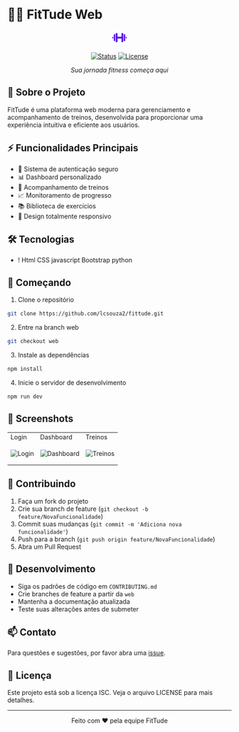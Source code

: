 # 🏋️‍♂️ FitTude Web

<div align="center">

![FitTude Logo](web/static/assets/img/favicon2.png)

[![Status](https://img.shields.io/badge/status-em%20desenvolvimento-green.svg)](https://github.com/lcsouza2/fittude)
[![License](https://img.shields.io/badge/license-ISC-blue.svg)](LICENSE)

*Sua jornada fitness começa aqui*

</div>

## 🎯 Sobre o Projeto

FitTude é uma plataforma web moderna para gerenciamento e acompanhamento de treinos, desenvolvida para proporcionar uma experiência intuitiva e eficiente aos usuários.

## ⚡ Funcionalidades Principais
- 🔐 Sistema de autenticação seguro
- 📊 Dashboard personalizado
- 💪 Acompanhamento de treinos
- 📈 Monitoramento de progresso
- 📚 Biblioteca de exercícios
- 📱 Design totalmente responsivo

## 🛠️ Tecnologias

- !
Html
CSS
javascript
Bootstrap
python

## 🚀 Começando

1. Clone o repositório
```bash
git clone https://github.com/lcsouza2/fittude.git
```

2. Entre na branch web
```bash
git checkout web
```

3. Instale as dependências
```bash
npm install
```

4. Inicie o servidor de desenvolvimento
```bash
npm run dev
```

## 📱 Screenshots

<div align="center">
<table>
<tr>
<td>Login</td>
<td>Dashboard</td>
<td>Treinos</td>
</tr>
<tr>
<td>

![Login](screenshots/login.png)

</td>
<td>

![Dashboard](screenshots/dashboard.png)

</td>
<td>

![Treinos](screenshots/treinos.png)

</td>
</tr>
</table>
</div>

## 🤝 Contribuindo

1. Faça um fork do projeto
2. Crie sua branch de feature (`git checkout -b feature/NovaFuncionalidade`)
3. Commit suas mudanças (`git commit -m 'Adiciona nova funcionalidade'`)
4. Push para a branch (`git push origin feature/NovaFuncionalidade`)
5. Abra um Pull Request

## 📝 Desenvolvimento

- Siga os padrões de código em `CONTRIBUTING.md`
- Crie branches de feature a partir da `web`
- Mantenha a documentação atualizada
- Teste suas alterações antes de submeter

## 📫 Contato

Para questões e sugestões, por favor abra uma [issue](https://github.com/lcsouza2/fittude/issues).

## 📜 Licença

Este projeto está sob a licença ISC. Veja o arquivo LICENSE para mais detalhes.

---

<div align="center">

Feito com ❤️ pela equipe FitTude

</div>
